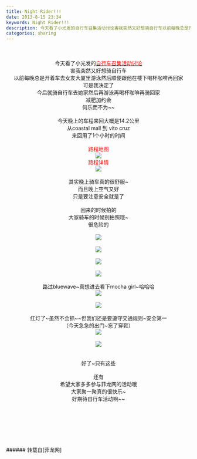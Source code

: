 ```yaml
---
title: Night Rider!!!
date: 2013-8-15 23:34
keywords: Night Rider!!!
description: 今天看了小光发的自行车召集活动讨论害我突然又好想骑自行车以前每晚总是开着车去女友大厦里游泳然后顺便跟他在楼下喝杯咖啡再回家可是我决定了今后就骑自行车去她家然后再游泳再喝杯咖啡再骑回家减肥加约会何乐而不为~~今天晚上的车程来回大概是14.2公里从coastal mall 到 vito cruz来回用了1个小时的时间路程地图路程详情其实晚上骑车真的很舒服~而且晚上空气又好只是要注意安全就是了回来的时候拍的大家骑车的时候别拍照哦~很危险的路过bluewave~真想进去看下mocha girl~哈哈哈红灯了~虽然不会抓~~但我们还是要遵守交通规则~安全第一（今天急急的出门~忘了穿鞋）好了~只有这些还有希望大家多多参与菲龙网的活动哦大家聚一聚真的很快乐~好期待自行车活动啊~~
categories: sharing
---
```

<td class="t_f" id="postmessage_35273">

<br/>
<br/>
<div align="center">今天看了小光发的<font color="red"><a href="http://www.flw.ph/forum.php?mod=viewthread&amp;tid=6227" target="_blank"><font color="red">自行车召集活动讨论</font></a></font></div><div align="center">害我突然又好想骑自行车</div><div align="center">以前每晚总是开着车去女友大厦里游泳然后顺便跟他在楼下喝杯咖啡再回家</div><div align="center">可是我决定了</div><div align="center">今后就骑自行车去她家然后再游泳再喝杯咖啡再骑回家</div><div align="center">减肥加约会</div><div align="center">何乐而不为~~</div><br/>
<div align="center">今天晚上的车程来回大概是14.2公里</div><div align="center">从coastal mall 到 vito cruz</div><div align="center">来回用了1个小时的时间</div><br/>
<div align="center"><font color="red">路程地图</font></div><div align="center">

<img aid="14195" data-cf-modified-34094e466a8e158660670cdc-="" file="data/attachment/forum/201308/15/232915e2249l42c949lo4q.jpg.thumb.jpg" id="aimg_14195" inpost="1" onclick="" onmouseover="" src="http://www.flw.ph/data/attachment/forum/201308/15/232915e2249l42c949lo4q.jpg" style="cursor:pointer" zoomfile="data/attachment/forum/201308/15/232915e2249l42c949lo4q.jpg"/>


</div><div align="center"><font color="red">路程详情</font></div><div align="center">

<img aid="14196" data-cf-modified-34094e466a8e158660670cdc-="" file="data/attachment/forum/201308/15/232916k821ly12s20aloy5.jpg.thumb.jpg" id="aimg_14196" inpost="1" onclick="" onmouseover="" src="http://www.flw.ph/data/attachment/forum/201308/15/232916k821ly12s20aloy5.jpg" style="cursor:pointer" zoomfile="data/attachment/forum/201308/15/232916k821ly12s20aloy5.jpg"/>


</div><br/>
<div align="center">其实晚上骑车真的很舒服~</div><div align="center">而且晚上空气又好</div><div align="center">只是要注意安全就是了</div><br/>
<div align="center">回来的时候拍的</div><div align="center">大家骑车的时候别拍照哦~</div><div align="center">很危险的</div><br/>
<div align="center">

<img aid="14187" data-cf-modified-34094e466a8e158660670cdc-="" file="data/attachment/forum/201308/15/232854quuvnw4ycunc44gk.jpg.thumb.jpg" id="aimg_14187" inpost="1" onclick="" onmouseover="" src="http://www.flw.ph/data/attachment/forum/201308/15/232854quuvnw4ycunc44gk.jpg" style="cursor:pointer" zoomfile="data/attachment/forum/201308/15/232854quuvnw4ycunc44gk.jpg"/>


</div><br/>
<div align="center">

<img aid="14188" data-cf-modified-34094e466a8e158660670cdc-="" file="data/attachment/forum/201308/15/232856qz6a7bf6ee47gjfp.jpg.thumb.jpg" id="aimg_14188" inpost="1" onclick="" onmouseover="" src="http://www.flw.ph/data/attachment/forum/201308/15/232856qz6a7bf6ee47gjfp.jpg" style="cursor:pointer" zoomfile="data/attachment/forum/201308/15/232856qz6a7bf6ee47gjfp.jpg"/>


</div><br/>
<div align="center">

<img aid="14189" data-cf-modified-34094e466a8e158660670cdc-="" file="data/attachment/forum/201308/15/232858qw1l1gg1ugjjuzuq.jpg.thumb.jpg" id="aimg_14189" inpost="1" onclick="" onmouseover="" src="http://www.flw.ph/data/attachment/forum/201308/15/232858qw1l1gg1ugjjuzuq.jpg" style="cursor:pointer" zoomfile="data/attachment/forum/201308/15/232858qw1l1gg1ugjjuzuq.jpg"/>


</div><br/>
<div align="center">

<img aid="14190" data-cf-modified-34094e466a8e158660670cdc-="" file="data/attachment/forum/201308/15/232901h9zvze6cx8acom8c.jpg.thumb.jpg" id="aimg_14190" inpost="1" onclick="" onmouseover="" src="http://www.flw.ph/data/attachment/forum/201308/15/232901h9zvze6cx8acom8c.jpg" style="cursor:pointer" zoomfile="data/attachment/forum/201308/15/232901h9zvze6cx8acom8c.jpg"/>


</div><br/>
<div align="center">路过bluewave~真想进去看下mocha girl~哈哈哈</div><div align="center">

<img aid="14191" data-cf-modified-34094e466a8e158660670cdc-="" file="data/attachment/forum/201308/15/232904efiyl3vksz1v3zfk.jpg.thumb.jpg" id="aimg_14191" inpost="1" onclick="" onmouseover="" src="http://www.flw.ph/data/attachment/forum/201308/15/232904efiyl3vksz1v3zfk.jpg" style="cursor:pointer" zoomfile="data/attachment/forum/201308/15/232904efiyl3vksz1v3zfk.jpg"/>


</div><br/>
<div align="center">

<img aid="14192" data-cf-modified-34094e466a8e158660670cdc-="" file="data/attachment/forum/201308/15/232906tlll19wxw699x15v.jpg.thumb.jpg" id="aimg_14192" inpost="1" onclick="" onmouseover="" src="http://www.flw.ph/data/attachment/forum/201308/15/232906tlll19wxw699x15v.jpg" style="cursor:pointer" zoomfile="data/attachment/forum/201308/15/232906tlll19wxw699x15v.jpg"/>


</div><br/>
<div align="center">红灯了~虽然不会抓~~但我们还是要遵守交通规则~安全第一</div><div align="center">（今天急急的出门~忘了穿鞋）</div><div align="center">

<img aid="14193" data-cf-modified-34094e466a8e158660670cdc-="" file="data/attachment/forum/201308/15/232909xv7hmmwuvu7mppq2.jpg.thumb.jpg" id="aimg_14193" inpost="1" onclick="" onmouseover="" src="http://www.flw.ph/data/attachment/forum/201308/15/232909xv7hmmwuvu7mppq2.jpg" style="cursor:pointer" zoomfile="data/attachment/forum/201308/15/232909xv7hmmwuvu7mppq2.jpg"/>


</div><br/>
<div align="center">

<img aid="14194" data-cf-modified-34094e466a8e158660670cdc-="" file="data/attachment/forum/201308/15/232913z5g7m5y0yymh55y9.jpg.thumb.jpg" id="aimg_14194" inpost="1" onclick="" onmouseover="" src="http://www.flw.ph/data/attachment/forum/201308/15/232913z5g7m5y0yymh55y9.jpg" style="cursor:pointer" zoomfile="data/attachment/forum/201308/15/232913z5g7m5y0yymh55y9.jpg"/>


</div><br/>
<br/>
<div align="center">好了~只有这些</div><br/>
<div align="center">还有</div><div align="center">希望大家多多参与菲龙网的活动哦</div><div align="center">大家聚一聚真的很快乐~</div><div align="center">好期待自行车活动啊~~</div><br/>
<br/>
<br/>
<br/>
<br/>
<br/>
<br/>
</td>
###### 转载自[菲龙网]